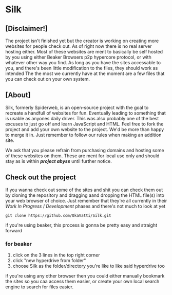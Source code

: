 # Silk

## [Disclaimer!]

The project isn't finished yet but the creator is working on creating more websites for people check out.
As of right now there is no real server hosting either. Most of these websites are ment to basically be self hosted by you using either Beaker Browsers p2p hypercore protocol, or with whatever other way you find. As long as you have the sites accessable to you, and there's been little modification to the files, they should work as intended
The the most we currently have at the moment are a few files that you can check out on your own system.

## [About]

Silk, formerly Spiderweb, is an open-source project with the goal to recreate a handfull of websites for fun. Eventually leading to something that is usable as anyones daily driver. This was also probably one of the best excuses to just go off and learn JavaScript and HTML. Feel free to fork the project and add your own website to the project. We'd be more than happy to merge it in. Just remember to follow our rules when making an addition site.

We ask that you please refrain from purchasing domains and hosting some of these websites on them. These are ment for local use only and should stay as is within **_project abyss_** until further notice.

## Check out the project

If you wanna check out some of the sites and shit you can check them out by cloning the repository and dragging aand dropping the HTML file(s) into your web browser of choice. Just remember that they're all currently in their _Work In Progress_ / _Development_ phases and there's not much to look at yet

`git clone https://github.com/OkaVatti/Silk.git`

if you're using beaker, this process is gonna be pretty easy and straight forward

### for beaker

1. click on the 3 lines in the top right corner
2. click "new hyperdrive from folder"
3. choose Silk as the folder/directory you're like to like said hyperdrive too

if you're using any other browser then you could either manually bookmark the sites so you caa access them easier, or create your own local search engine to search for files easier.
